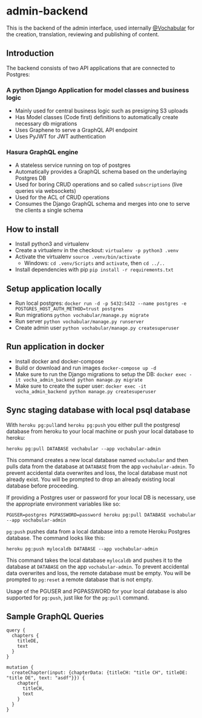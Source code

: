 # admin-backend

This is the backend of the admin interface, used internally [@Vochabular](https://www.vochabular.ch) for the creation, translation, reviewing and publishing of content.

## Introduction

The backend consists of two API applications that are connected to Postgres:

### A python Django Application for model classes and business logic

- Mainly used for central business logic such as presigning S3 uploads
- Has Model classes (Code first) definitions to automatically create necessary db migrations
- Uses Graphene to serve a GraphQL API endpoint
- Uses PyJWT for JWT authentication

### Hasura GraphQL engine
- A stateless service running on top of postgres
- Automatically provides a GraphQL schema based on the underlaying Postgres DB
- Used for boring CRUD operations and so called `subscriptions` (live queries via websockets)
- Used for the ACL of CRUD operations
- Consumes the Django GraphQL schema and merges into one to serve the clients a single schema

## How to install

- Install python3 and virtualenv
- Create a virtualenv in the checkout: `virtualenv -p python3 .venv`
- Activate the virtualenv `source .venv/bin/activate`
    - Windows: `cd .venv/Scripts` and `activate`, then `cd ../..`
- Install dependencies with pip `pip install -r requirements.txt`

## Setup application locally

- Run local postgres: `docker run -d -p 5432:5432 --name postgres -e POSTGRES_HOST_AUTH_METHOD=trust postgres`
- Run migrations `python vochabular/manage.py migrate`
- Run server `python vochabular/manage.py runserver`
- Create admin user `python vochabular/manage.py createsuperuser`

## Run application in docker

- Install docker and docker-compose
- Build or download and run images `docker-compose up -d`
- Make sure to run the Django migrations to setup the DB: `docker exec -it vocha_admin_backend python manage.py migrate`
- Make sure to create the super user: `docker exec -it vocha_admin_backend python manage.py createsuperuser`

## Sync staging database with local psql database
With `heroku pg:pull`and `heroku pg:push` you either pull the postgresql database from heroku to your local machine or push your local database to heroku:

`heroku pg:pull DATABASE vochabular --app vochabular-admin`

This command creates a new local database named `vochabular` and then pulls data from the database at `DATABASE` from the app `vochabular-admin`. To prevent accidental data overwrites and loss, the local database must not already exist. You will be prompted to drop an already existing local database before proceeding.

If providing a Postgres user or password for your local DB is necessary, use the appropriate environment variables like so:

`PGUSER=postgres PGPASSWORD=password heroku pg:pull DATABASE vochabular --app vochabular-admin`


`pg:push` pushes data from a local database into a remote Heroku Postgres database. The command looks like this:

`heroku pg:push mylocaldb DATABASE --app vochabular-admin`

This command takes the local database `mylocaldb` and pushes it to the database at `DATABASE` on the app `vochabular-admin`. To prevent accidental data overwrites and loss, the remote database must be empty. You will be prompted to `pg:reset` a remote database that is not empty.

Usage of the PGUSER and PGPASSWORD for your local database is also supported for `pg:push`, just like for the `pg:pull` command.

## Sample GraphQL Queries

```
query {
  chapters {
    titleDE,
    text
  }
}
```

```
mutation {
  createChapter(input: {chapterData: {titleCH: "title CH", titleDE: "title DE", text: "asdf"}}) {
    chapter{
      titleCH,
      text
    }
  }
}
```
